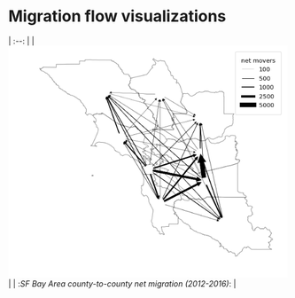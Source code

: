 # Migration flow visualizations

| :--: |
| ![](/images/sfbay_net_migration.png) |
| :*SF Bay Area county-to-county net migration (2012-2016)*: |

